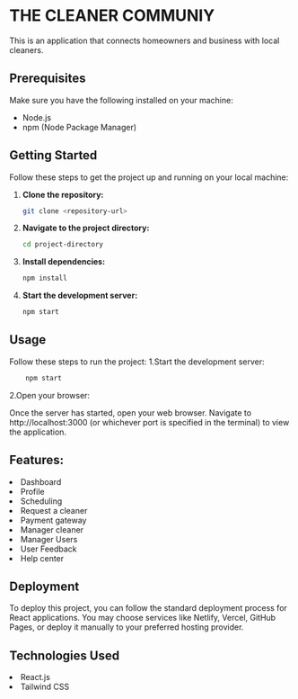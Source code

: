 # THE CLEANER COMMUNIY

This is an application that connects homeowners and business with local cleaners.

## Prerequisites

Make sure you have the following installed on your machine:

- Node.js
- npm (Node Package Manager)

## Getting Started

Follow these steps to get the project up and running on your local machine:

1. **Clone the repository:**

    ```bash
    git clone <repository-url>
    ```

2. **Navigate to the project directory:**

    ```bash
    cd project-directory
    ```

3. **Install dependencies:**

    ```bash
    npm install
    ```

4. **Start the development server:**

    ```bash
    npm start
    ```

## Usage
Follow these steps to run the project:
1.Start the development server:

```bash
    npm start
```
2.Open your browser:

Once the server has started, open your web browser.
Navigate to http://localhost:3000 (or whichever port is specified in the terminal) to view the application.

## Features:
<li>Dashboard</li>
<li>Profile</li>
<li>Scheduling</li>
<li>Request a cleaner</li>
<li>Payment gateway</li>
<li>Manager cleaner</li>
<li>Manager Users</li>
<li>User Feedback</li>
<li>Help center</li>


## Deployment
To deploy this project, you can follow the standard deployment process for React applications. You may choose services like Netlify, Vercel, GitHub Pages, or deploy it manually to your preferred hosting provider.

## Technologies Used
<li>React.js</li>
<li>Tailwind CSS

